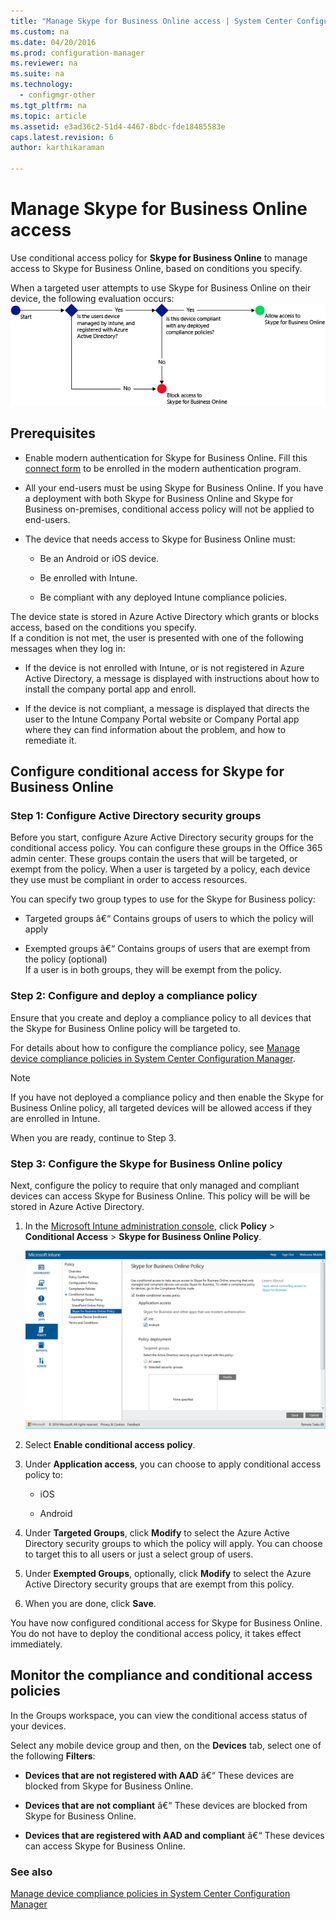 ```yaml
---
title: "Manage Skype for Business Online access | System Center Configuration Manager"
ms.custom: na
ms.date: 04/20/2016
ms.prod: configuration-manager
ms.reviewer: na
ms.suite: na
ms.technology: 
  - configmgr-other
ms.tgt_pltfrm: na
ms.topic: article
ms.assetid: e3ad36c2-51d4-4467-8bdc-fde18485583e
caps.latest.revision: 6
author: karthikaraman

---
```

# Manage Skype for Business Online access

Use conditional access policy for  **Skype for Business Online** to manage access to Skype for Business Online, based on conditions you specify.  
  
  
 When a targeted user attempts to use Skype for Business Online on their device, the following evaluation occurs:![ConditionalAccess&#95;SFBFlow](../../protect/deploy-use/media/ConditionalAccess_SFBFlow.png "ConditionalAccess_SFBFlow")  
  
## Prerequisites  
  
-   Enable modern authentication for Skype for Business Online. Fill this [connect form](https://connect.microsoft.com/office/Survey/NominationSurvey.aspx?SurveyID=17299&ProgramID=8715) to be enrolled in the modern authentication program.  
  
-   All your end-users must be using Skype for Business Online. If you have a deployment with both Skype for Business Online and Skype for Business on-premises, conditional access policy will not be applied to end-users.  
  
-   The device that needs access to Skype for Business Online must:  
  
    -   Be an Android or iOS device.  
  
    -   Be enrolled with Intune.  
  
    -   Be compliant with any deployed Intune compliance policies.  
  
 The device state is stored in Azure Active Directory which grants or blocks access, based on the conditions you specify.  
If a condition is not met, the user is presented with one of the following messages when they log in:  
  
-   If the device is not enrolled with Intune, or is not registered in Azure Active Directory, a message is displayed with instructions about how to install the company portal app and enroll.  
  
-   If the device is not compliant, a message is displayed that directs the user to the Intune Company Portal website or Company Portal app where they can find information about the problem, and how to remediate it.  
  
## Configure conditional access for Skype for Business Online  
  
### Step 1: Configure Active Directory security groups  
 Before you start, configure Azure Active Directory security groups for the conditional access policy. You can configure these groups in the Office 365 admin center. These groups contain the users that will be targeted, or exempt from the policy. When a user is targeted by a policy, each device they use must be compliant in order to access resources.  
  
 You can specify two group types to use for the Skype for Business policy:  
  
-   Targeted groups â€“ Contains groups of users to which the policy will apply  
  
-   Exempted groups â€“ Contains groups of users that are exempt from the policy (optional)  
    If a user is in both groups, they will be exempt from the policy.  
  
### Step 2: Configure and deploy a compliance policy  
 Ensure that you create and deploy a compliance policy to all devices that the Skype for Business Online policy will be targeted to.  
  
 For details about how to configure the compliance policy, see [Manage device compliance policies in System Center Configuration Manager](../../protect/deploy-use/manage-device-compliance-policies.md).  
  
> [!NOTE]  
>  If you have not deployed a compliance policy and then enable the Skype for Business Online policy, all targeted devices will be allowed access if they are enrolled in Intune.  
  
 When you are ready, continue to Step 3.  
  
### Step 3: Configure the Skype for Business Online policy  
 Next, configure the policy to require that only managed and compliant devices can access Skype for Business Online. This policy will be will be stored in Azure Active Directory.  
  
1.  In the [Microsoft Intune administration console](https://manage.microsoft.com), click **Policy** > **Conditional Access** > **Skype for Business Online Policy**.  
  
     ![ConditionalAccess&#95;SFBPolicy](../../protect/deploy-use/media/ConditionalAccess_SFBPolicy.png "ConditionalAccess_SFBPolicy")  
  
2.  Select **Enable conditional access policy**.  
  
3.  Under **Application access**, you can choose to apply conditional access policy to:  
  
    -   iOS  
  
    -   Android  
  
4.  Under **Targeted Groups**, click **Modify** to select the Azure Active Directory security groups to which the policy will apply. You can choose to target this to all users or just a select group of users.  
  
5.  Under **Exempted Groups**, optionally, click **Modify** to select the Azure Active Directory security groups that are exempt from this policy.  
  
6.  When you are done, click **Save**.  
  
 You have now configured conditional access for Skype for Business Online. You do not have to deploy the conditional access policy, it takes effect immediately.  
  
## Monitor the compliance and conditional access policies  
 In the Groups workspace, you can view the conditional access status of your devices.  
  
 Select any mobile device group and then, on the **Devices** tab, select one of the following **Filters**:  
  
-   **Devices that are not registered with AAD** â€“ These devices are blocked from Skype for Business Online.  
  
-   **Devices that are not compliant** â€“ These devices are blocked from Skype for Business Online.  
  
-   **Devices that are registered with AAD and compliant** â€“ These devices can access Skype for Business Online.  
  
### See also  

 [Manage device compliance policies in System Center Configuration Manager](../../protect/deploy-use/manage-device-compliance-policies.md)


